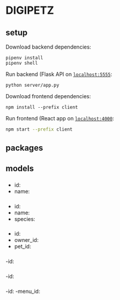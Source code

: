 # DIGIPETZ

## setup
Download backend dependencies:
```console
pipenv install
pipenv shell
```
Run backend (Flask API on [`localhost:5555`](http://localhost:5555):
```console
python server/app.py
```

Download frontend dependencies:
```console
npm install --prefix client
```
Run frontend (React app on [`localhost:4000`](http://localhost:4000):
```sh
npm start --prefix client
```

## packages


## models

### <Owner>
- id:
- name:

### <Pet>
- id:
- name:
- species:

### <Adoption>
- id:
- owner_id:
- pet_id:

### <Action>
-id:

### <Menu>
-id:

### <MenuItem>
-id:
-menu_id:

